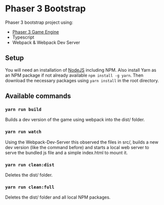 # Phaser 3 Bootstrap
Phaser 3 bootstrap project using:
* [Phaser 3 Game Engine](https://phaser.io)
* Typescript
* Webpack & Webpack Dev Server



## Setup
You will need an installation of [NodeJS](https://nodejs.org/en/) including NPM. Also install Yarn as an NPM package 
if not already available `npm install -g yarn`. Then download the necessary packages using `yarn install` in the root
directory.

## Available commands

### `yarn run build`
Builds a dev version of the game using webpack into the dist/ folder.

### `yarn run watch`
Using the Webpack-Dev-Server this observed the files in src/, builds a new dev version (like the command before)
and starts a local web server to serve the bundled js file and a simple index.html to mount it.

### `yarn run clean:dist`
Deletes the dist/ folder.

### `yarn run clean:full`
Deletes the dist/ folder and all local NPM packages.